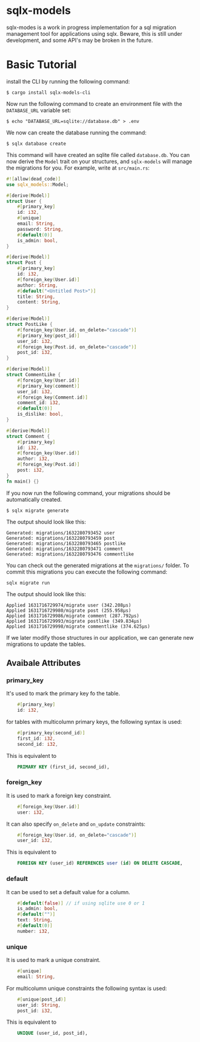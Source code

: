 # sqlx-models
sqlx-modes is a work in progress implementation for a sql migration management tool for applications using sqlx.
Beware, this is still under development, and some API's may be broken in the future. 


# Basic Tutorial

install the CLI by running the following command: 
```
$ cargo install sqlx-models-cli
```

Now run the following command to create an environment file with the `DATABASE_URL` variable set: 
```
$ echo "DATABASE_URL=sqlite://database.db" > .env
```
We now can create the database running the command: 
```
$ sqlx database create
```
This command will have created an sqlite file called `database.db`. 
You can now derive the `Model` trait on your structures, 
and `sqlx-models` will manage the migrations for you. For example, write at `src/main.rs`: 
```rust
#![allow(dead_code)]
use sqlx_models::Model; 

#[derive(Model)]
struct User {
    #[primary_key]
    id: i32,
    #[unique]
    email: String,
    password: String,
    #[default(0)]
    is_admin: bool,
}

#[derive(Model)]
struct Post {
    #[primary_key]
    id: i32,
    #[foreign_key(User.id)]
    author: String,
    #[default("<Untitled Post>")]
    title: String,
    content: String,
}

#[derive(Model)]
struct PostLike {
    #[foreign_key(User.id, on_delete="cascade")]
    #[primary_key(post_id)]
    user_id: i32,
    #[foreign_key(Post.id, on_delete="cascade")]
    post_id: i32,
}

#[derive(Model)]
struct CommentLike {
    #[foreign_key(User.id)]
    #[primary_key(comment)]
    user_id: i32,
    #[foreign_key(Comment.id)]
    comment_id: i32,
    #[default(0)]
    is_dislike: bool,
}

#[derive(Model)]
struct Comment {
    #[primary_key]
    id: i32,
    #[foreign_key(User.id)]
    author: i32,
    #[foreign_key(Post.id)]
    post: i32,
}
fn main() {}
```

If you now run the following command, your migrations should be automatically created.
``` 
$ sqlx migrate generate
```
The output should look like this: 
```
Generated: migrations/1632280793452 user
Generated: migrations/1632280793459 post
Generated: migrations/1632280793465 postlike
Generated: migrations/1632280793471 comment
Generated: migrations/1632280793476 commentlike
```
You can check out the generated migrations at the `migrations/` folder. To commit this migrations you can execute the following command: 
```
sqlx migrate run
```
The output should look like this: 
```
Applied 1631716729974/migrate user (342.208µs)
Applied 1631716729980/migrate post (255.958µs)
Applied 1631716729986/migrate comment (287.792µs)
Applied 1631716729993/migrate postlike (349.834µs)
Applied 1631716729998/migrate commentlike (374.625µs)
```
If we later modify those structures in our application, we can generate new migrations to update the tables. 

## Avaibale Attributes
### primary_key
It's used to mark the primary key fo the table. 
```rust
    #[primary_key]
    id: i32, 
```
for tables with multicolumn primary keys, the following syntax is used: 
```rust
    #[primary_key(second_id)]
    first_id: i32, 
    second_id: i32, 
```
This is equivalent to
```sql
    PRIMARY KEY (first_id, second_id),
```

### foreign_key
It is used to mark a foreign key constraint. 
```rust
    #[foreign_key(User.id)]
    user: i32, 
```
It can also specify `on_delete` and `on_update` constraints: 
```rust
    #[foreign_key(User.id, on_delete="cascade")]
    user_id: i32, 
```
This is equivalent to
```sql
    FOREIGN KEY (user_id) REFERENCES user (id) ON DELETE CASCADE,
```
### default
It can be used to set a default value for a column. 
```rust
    #[default(false)] // if using sqlite use 0 or 1
    is_admin: bool, 
    #[default("")]
    text: String, 
    #[default(0)]
    number: i32, 
```

### unique
It is used to mark a unique constraint. 
```rust
    #[unique]
    email: String, 
```
For multicolumn unique constraints the following syntax is used: 
```rust
    #[unique(post_id)]
    user_id: String,
    post_id: i32,
```
This is equivalent to
```sql
    UNIQUE (user_id, post_id),
```
